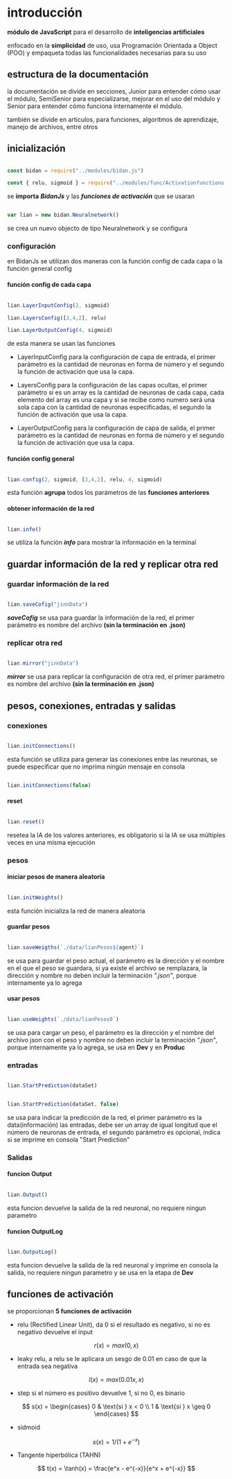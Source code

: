 # introducción 

**módulo de JavaScript** para el desarrollo de **inteligencias artificiales** 

enfocado en la **simplicidad** de uso, usa Programación Orientada a Object (POO) y empaqueta todas las funcionalidades necesarias para su uso 

## estructura de la documentación 

la documentación se divide en secciones, Junior para entender cómo usar el módulo, SemiSenior para especializarse, mejorar en el uso del módulo y Senior para entender cómo funciona internamente el módulo. 

 
 

también se divide en artículos, para funciones, algoritmos de aprendizaje, manejo de archivos, entre otros 

## inicialización  

~~~ JavaScript 

const bidan = require("../modules/bidan.js") 

const { relu, sigmoid } = require("../modules/func/Activationfunctions.js") 

~~~ 

se **importa** ***BidanJs*** y las ***funciones de activación*** que se usaran 

~~~ JavaScript 

var lian = new bidan.Neuralnetwork() 

~~~ 

 
 

se crea un nuevo objecto de tipo Neuralnetwork y se configura 

 
 

### configuración 

en BidanJs se utilizan dos maneras con la función config de cada capa o la función general config 

 
 

#### función config de cada capa 

~~~ JavaScript 

lian.LayerInputConfig(2, sigmoid) 

lian.LayersConfig([3,4,2], relu) 

lian.LayerOutputConfig(4, sigmoid) 

~~~ 

de esta manera se usan las funciones 

+ LayerInputConfig para la configuración de capa de entrada, el primer parámetro es la cantidad de neuronas en forma de número y el segundo la función de activación que usa la capa. 

 
 

+ LayersConfig para la configuración de las capas ocultas, el primer parámetro si es un array es la cantidad de neuronas de cada capa, cada elemento del array es una capa y si se recibe como numero será una sola capa con la cantidad de neuronas especificadas, el segundo la función de activación que usa la capa. 

 
 

+ LayerOutputConfig para la configuración de capa de salida, el primer parámetro es la cantidad de neuronas en forma de número y el segundo la función de activación que usa la capa. 

 
 

#### función config  general 

~~~ JavaScript 

lian.config(2, sigmoid, [3,4,2], relu, 4, sigmoid) 

~~~ 

esta función **agrupa** todos los parámetros de las **funciones anteriores** 

 
 
 

#### obtener información de la red 

 
 

~~~ JavaScript 

lian.info() 

~~~ 

se utiliza la función ***info*** para mostrar la información en la terminal 

 
 

## guardar información de la red y replicar otra red 

### guardar información de la red 

~~~ JavaScript 

lian.saveCofig("jinnData") 

~~~ 

***saveCofig*** se usa para guardar la información de la red, el primer parámetro es nombre del archivo **(sin la terminación en .json)** 

 
 
 

### replicar otra red 

~~~ JavaScript 

lian.mirror("jinnData") 

~~~ 

***mirror*** se usa para replicar la configuración de otra red, el primer parámetro es nombre del archivo **(sin la terminación en .json)** 


## pesos, conexiones, entradas y salidas 

 
 

### conexiones 

~~~ JavaScript 

lian.initConnections() 

~~~ 

esta función se utiliza para generar las conexiones entre las neuronas, se puede especificar que no imprima ningún mensaje en consola 

~~~ JavaScript 

lian.initConnections(false) 

~~~ 

 
 

#### reset 

~~~ JavaScript 

lian.reset() 

~~~ 

resetea la IA de los valores anteriores, es obligatorio si la IA se usa múltiples veces en una misma ejecución 

 
 

### pesos 

#### iniciar pesos de manera aleatoria 

~~~ JavaScript 

lian.initWeights() 

~~~ 

esta función inicializa la red de manera aleatoria 

 
 

#### guardar pesos 

~~~ JavaScript 

lian.saveWeigths(`./data/lianPesos${agent}`) 

~~~ 

se usa para guardar el peso actual, el parámetro es la dirección y el nombre en el que el peso se guardara, sí ya existe el archivo se remplazara, la dirección y nombre no deben incluir la terminación *".json"*, porque internamente ya lo agrega 

 
 

#### usar pesos 

~~~ JavaScript 

lian.useWeights(`./data/lianPesos0`) 

~~~ 

se usa para cargar un peso, el parámetro es la dirección y el nombre del archivo json con el peso y nombre no deben incluir la terminación *".json"*, porque internamente ya lo agrega, se usa en **Dev** y en **Produc** 

 
 

### entradas 

~~~ JavaScript 

lian.StartPrediction(dataSet) 

~~~ 

~~~ JavaScript 

lian.StartPrediction(dataSet, false) 

~~~ 

se usa para indicar la predicción de la red, el primer parámetro es la data(información) las entradas, debe ser un array de igual longitud que el número de neuronas de entrada, el segundo parámetro es opcional, indica si se imprime en consola "Start Prediction" 

### Salidas

#### funcion Output
~~~ JavaScript 

lian.Output() 

~~~
esta funcion devuelve la salida de la red neuronal, no requiere ningun parametro

#### funcion OutputLog
~~~ JavaScript 

lian.OutputLog() 

~~~
esta funcion devuelve la salida de la red neuronal y imprime en consola la salida, no requiere ningun parametro y se usa en la etapa de **Dev**

 
 

## funciones de activación 

se proporcionan **5 funciones de activación** 

+ relu (Rectified Linear Unit), da 0 si el resultado es negativo, si no es negativo devuelve el input  

$$
r(x) = max(0,x)
$$

+ leaky relu, a relu se le aplicara un sesgo de 0.01 en caso de que la entrada sea negativa 

$$
l(x) = max(0.01x,x)
$$

+ step si el número es positivo devuelve 1, sí no 0, es binario 

$$
s(x) =
\begin{cases}
0 & \text{si } x < 0 \\
1 & \text{si } x \geq 0
\end{cases}
$$

+ sidmoid

$$
s(x) = 1 / (1 + e^{-x})
$$ 

+ Tangente hiperbólica (TAHN) 

$$
t(x) = \tanh(x) = \frac{e^x - e^{-x}}{e^x + e^{-x}}
$$
